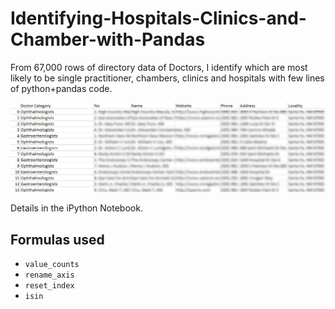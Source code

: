 # Identifying-Hospitals-Clinics-and-Chamber-with-Pandas

From 67,000 rows of directory data of Doctors, I identify which are most likely to be single practitioner, chambers, clinics and hospitals with few lines of python+pandas code.

![](2021-07-24-11-53-05.png)

Details in the iPython Notebook.

## Formulas used

* `value_counts`
* `rename_axis`
* `reset_index`
* `isin`

